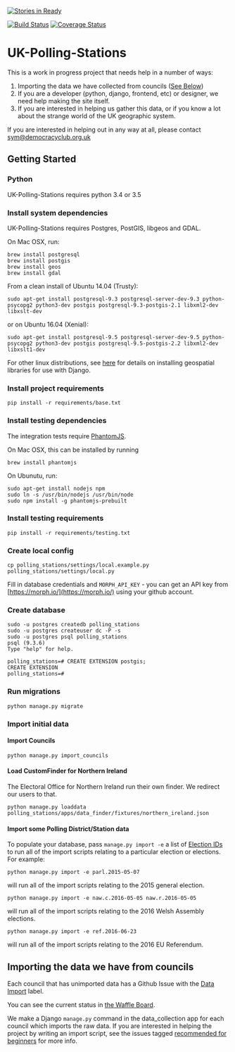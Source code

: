 [![Stories in Ready](https://badge.waffle.io/democracyclub/uk-polling-stations.png?label=ready&title=Ready)](https://waffle.io/democracyclub/uk-polling-stations)

[![Build Status](https://travis-ci.org/DemocracyClub/UK-Polling-Stations.svg?branch=master)](https://travis-ci.org/DemocracyClub/UK-Polling-Stations) [![Coverage Status](https://coveralls.io/repos/github/DemocracyClub/UK-Polling-Stations/badge.svg)](https://coveralls.io/github/DemocracyClub/UK-Polling-Stations)

# UK-Polling-Stations

This is a work in progress project that needs help in a number of ways:

1. Importing the data we have collected from councils ([See Below](https://github.com/DemocracyClub/UK-Polling-Stations#importing-the-data-we-have-from-councils))
2. If you are a developer (python, django, frontend, etc) or designer, we need help making the site itself.
3. If you are interested in helping us gather this data, or if you know a lot about the strange world of the UK geographic system.

If you are interested in helping out in any way at all, please contact sym@democracyclub.org.uk

## Getting Started

### Python
UK-Polling-Stations requires python 3.4 or 3.5

### Install system dependencies
UK-Polling-Stations requires Postgres, PostGIS, libgeos and GDAL.

On Mac OSX, run:
```
brew install postgresql
brew install postgis
brew install geos
brew install gdal
```
From a clean install of Ubuntu 14.04 (Trusty):
```
sudo apt-get install postgresql-9.3 postgresql-server-dev-9.3 python-psycopg2 python3-dev postgis postgresql-9.3-postgis-2.1 libxml2-dev libxslt-dev
```
or on Ubuntu 16.04 (Xenial):
```
sudo apt-get install postgresql-9.5 postgresql-server-dev-9.5 python-psycopg2 python3-dev postgis postgresql-9.5-postgis-2.2 libxml2-dev libxslt1-dev
```

For other linux distributions, see [here](https://docs.djangoproject.com/en/1.8/ref/contrib/gis/install/geolibs/) for details on installing geospatial libraries for use with Django.

### Install project requirements
```
pip install -r requirements/base.txt
```

### Install testing dependencies
The integration tests require [PhantomJS](http://phantomjs.org/).

On Mac OSX, this can be installed by running
```
brew install phantomjs
```

On Ubunutu, run:
```
sudo apt-get install nodejs npm
sudo ln -s /usr/bin/nodejs /usr/bin/node
sudo npm install -g phantomjs-prebuilt
```

### Install testing requirements
```
pip install -r requirements/testing.txt
```

### Create local config
```
cp polling_stations/settings/local.example.py polling_stations/settings/local.py
```

Fill in database credentials and `MORPH_API_KEY` - you can get an API key from [https://morph.io/](https://morph.io/) using your github account.

### Create database
```
sudo -u postgres createdb polling_stations
sudo -u postgres createuser dc -P -s
sudo -u postgres psql polling_stations
psql (9.3.6)
Type "help" for help.

polling_stations=# CREATE EXTENSION postgis;
CREATE EXTENSION
polling_stations=#
```

### Run migrations
```
python manage.py migrate
```

### Import initial data

#### Import Councils

```
python manage.py import_councils
```

#### Load CustomFinder for Northern Ireland

The Electoral Office for Northern Ireland run their own finder. We redirect our users to that.

```
python manage.py loaddata polling_stations/apps/data_finder/fixtures/northern_ireland.json
```

#### Import some Polling District/Station data

To populate your database, pass `manage.py import -e` a list of [Election IDs](https://democracyclub.org.uk/projects/election-ids/) to run all of the import scripts relating to a particular election or elections. For example:

```
python manage.py import -e parl.2015-05-07
```
will run all of the import scripts relating to the 2015 general election.

```
python manage.py import -e naw.c.2016-05-05 naw.r.2016-05-05
```
will run all of the import scripts relating to the 2016 Welsh Assembly elections.

```
python manage.py import -e ref.2016-06-23
```

will run all of the import scripts relating to the 2016 EU Referendum.


## Importing the data we have from councils

Each council that has unimported data has a Github Issue with the [Data Import](https://github.com/DemocracyClub/UK-Polling-Stations/issues?q=is%3Aissue+is%3Aopen+label%3A%22Data+Import%22) label.

You can see the current status in [the Waffle Board](https://waffle.io/DemocracyClub/UK-Polling-Stations?label=Data%20Import).

We make a Django `manage.py` command in the data_collection app for each council which imports the raw data.
If you are interested in helping the project by writing an import script, see the issues tagged [recommended for beginners](https://github.com/DemocracyClub/UK-Polling-Stations/issues?q=is%3Aissue+is%3Aopen+label%3A%22recommended+for+beginners%22) for more info.
